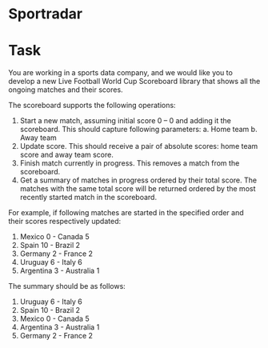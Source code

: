 # Sportradar

# Task

You are working in a sports data company, and we would like you to develop a new Live Football 
World Cup Scoreboard library that shows all the ongoing matches and their scores.

The scoreboard supports the following operations: 
1. Start a new match, assuming initial score 0 – 0 and adding it the scoreboard. 
This should capture following parameters:
a. Home team
b. Away team
2. Update score. This should receive a pair of absolute scores: home team score and away 
team score. 
3. Finish match currently in progress. This removes a match from the scoreboard.
4. Get a summary of matches in progress ordered by their total score. The matches with the 
same total score will be returned ordered by the most recently started match in the 
scoreboard.

For example, if following matches are started in the specified order and their scores 
respectively updated: 
  1. Mexico 0 - Canada 5
  2. Spain 10 - Brazil 2
  3. Germany 2 - France 2
  4. Uruguay 6 - Italy 6
  5. Argentina 3 - Australia 1

The summary should be as follows:
  1. Uruguay 6 - Italy 6
  2. Spain 10 - Brazil 2
  3. Mexico 0 - Canada 5
  4. Argentina 3 - Australia 1
  5. Germany 2 - France 2
